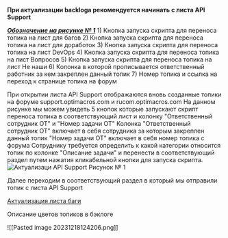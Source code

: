 **При актуализации backloga рекомендуется начинать с листа API Support**

<u>***Обозначение на рисунке № 1***</u>
			1) Кнопка запуска скрипта для переноса топика на лист для багов
			2) Кнопка запуска скрипта для переноса топика на лист для доработок
			3) Кнопка запуска скрипта для переноса топика на лист DevOps
			4) Кнопка запуска скрипта для переноса топика на лист Вопросов
			5) Кнопка запуска скрипта для переноса топика на лист Не наши
			6) Колонка в которой прописывается ответственный работник за кем закреплен данный топик
			7) Номер топика и ссылка на переход к странице топика на форум

 При открытии листа API Support отображаются вновь созданные топики на форуме support.optimacros.com и rucom.optimacros.com
 На данном рисунке мы можем увидеть 5 кнопок которые запускают скрипт переноса топика в соответствующий лист и колонку "Ответственный сотрудник ОТ" и "Номер задачи ОТ"
 Колонка "Ответственный сотрудник ОТ" включает в себя сотрудника за которым закреплен данный топик 
 "Номер задачи ОТ" включает в себя номер топика с форума 
 Сотруднику требуется определить к какой категории относится топик по колонке "Описание задачи" и перенести в соответствующий раздел путем нажатия кликабельной кнопки для запуска скрипта. 
<image src="https://2.downloader.disk.yandex.ru/preview/912e8b1815a3e0e41a77d07c11c1cd80f26e7bfcba41e86b1f0d68d8548584c9/inf/q0GqNzi25xabBBG34RMYNQNybMHSVRAuseW1S0DOgk2IIC87fsnFMedk8_XwNNcy-ZW3w2oYbYW400cOHpcrLA%3D%3D?uid=587839275&filename=%D0%A1%D0%BA%D1%80%D0%B8%D0%BD%D1%88%D0%BE%D1%82%20API%20Support.png&disposition=inline&hash=&limit=0&content_type=image%2Fpng&owner_uid=587839275&tknv=v2&size=1920x919" alt="Актуализаци API Support">
															Рисунок № 1 

Далее переходим в соответствующий раздел в который мы отправили топик с листа API Support 

	

[Актуализация листа баги](https://bu-techsupport-optiteam.netlify.app/posts/%D0%B0%D0%BA%D1%82%D1%83%D0%B0%D0%BB%D0%B8%D0%B7%D0%B0%D1%86%D0%B8%D1%8F%20backlog%20bu%20techsupport%20%D0%BB%D0%B8%D1%81%D1%82%20%D0%B1%D0%B0%D0%B3%D0%B8/)



Описание цветов топиков в бэклоге 

![[Pasted image 20231218124206.png]]
